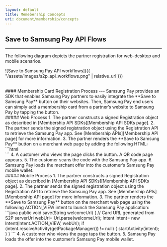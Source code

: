 ```yaml
---
layout: default
title: Memebership Concepts
uri: document/membership/concepts
---
```


## Save to Samsung Pay API Flows
---
The following diagram depicts the partner registration for web-desktop and mobile scenarios.

![Save to Samsung Pay API workflows]({{ "/assets/images/s2p_api_workflows.png" | relative_url }})

<br>
#### Membership Card Registration Process
---
Samsung Pay provides an SDK that enables Samsung Pay partners to easily integrate the **Save to Samsung Pay** button on their websites. Then, Samsung Pay end users can simply add a membership card from a partner’s website to Samsung Pay by tapping the button.

<br>
##### Web Process
1. The partner constructs a signed Registration object as described in [Membership API SDKs][Membership API SDKs page].
2. The partner sends the signed registration object using the Registration API to retrieve the Samsung Pay app. See [Membership APIs][Membership API page] for more information.
3. The partner renders the **Save to Samsung Pay** button on a merchant web page by adding the following HTML:
    ```html
    <div id="S2P-root" s2p-req="{S2PReq}"></div>
    <script src="{public_files}/s2p.js"></script>
    ```
4. A customer who views the page clicks the button. A QR code page appears.
5. The customer scans the code with the Samsung Pay app.
6. Samsung Pay loads the merchant offer into the customer’s Samsung Pay mobile wallet.

<br>
##### Mobile Process
1. The partner constructs a signed Registration object as described in [Membership API SDKs][Membership API SDKs page].
2. The partner sends the signed registration object using the Registration API to retrieve the Samsung Pay app. See [Membership APIs][Membership API page] for more information.
3. The partner renders the **Save to Samsung Pay** button on the merchant web page using the following ACTION_VIEW intent to launch the Samsung Pay application:
    ```java
    public void save(String welcomeUrl) {
        // Card URL generated from S2P serverUri webUri= Uri.parse(welcomeUrl);
        Intent intent= new Intent(Intent.ACTION_VIEW, webUri);
        if (intent.resolveActivity(getPackageManager()) != null) {
          startActivity(intent);
        }
    }
    ```
4. A customer who views the page taps the button.
5. Samsung Pay loads the offer into the customer’s Samsung Pay mobile wallet.

[Membership API page]: https://samsung-pay.github.io/sapi-doc/membership/api
[Membership API SDKs page]: https://samsung-pay.github.io/sapi-doc/membership/sdks
